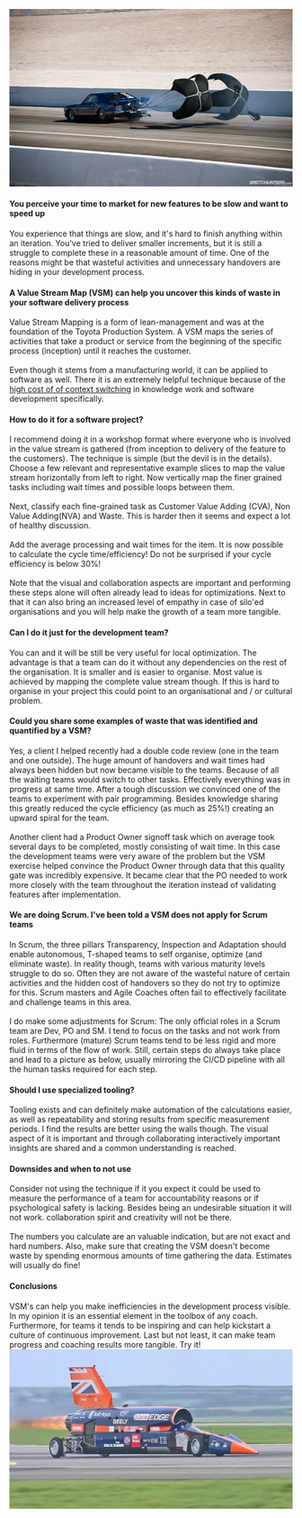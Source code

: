 ![](../parachute.jpg)
#### You perceive your time to market for new features to be slow and want to speed up
You experience that things are slow, and it's hard to finish anything within an iteration. 
You've tried to deliver smaller increments, but it is still a struggle to complete these in a reasonable amount of time. 
One of the reasons might be that wasteful activities and unnecessary handovers are hiding in your development process. 
#### A Value Stream Map (VSM) can help you uncover this kinds of waste in your software delivery process
Value Stream Mapping is a form of lean-management and was at the foundation of the Toyota Production System.
A VSM maps the series of activities that take a product or service from the beginning of the specific process (inception) until it reaches the customer. 
<br/><br/>
Even though it stems from a manufacturing world, it can be applied to software as well.
There it is an extremely helpful technique because of the [high cost of of context switching](https://xebia.com/blog/epic-focus-measure-your-way-to-a-better-time-to-market/) in knowledge work and software development specifically.
 
#### How to do it for a software project?
I recommend doing it in a workshop format where everyone who is involved in the value stream is gathered (from inception to delivery of the feature to the customers).
The technique is simple (but the devil is in the details).
Choose a few relevant and representative example slices to map the value stream horizontally from left to right. 
Now vertically map the finer grained tasks including wait times and possible loops between them.
<br/><br/>
Next, classify each fine-grained task as Customer Value Adding (CVA), Non Value Adding(NVA) and Waste.
This is harder then it seems and expect a lot of healthy discussion. 
<br/><br/>
Add the average processing and wait times for the item.
It is now possible to calculate the cycle time/efficiency!
Do not be surprised if your cycle efficiency is below 30%! 
<br/><br/>
Note that the visual and collaboration aspects are important and performing these steps alone will often already lead to ideas for optimizations.
Next to that it can also bring an increased level of empathy in case of silo'ed organisations and you will help make the growth of a team more tangible. 
#### Can I do it just for the development team?
You can and it will be still be very useful for local optimization.
The advantage is that a team can do it without any dependencies on the rest of the organisation.
It is smaller and is easier to organise.
Most value is achieved by mapping the complete value stream though. If this is hard to organise in your project this could point to an 
organisational and / or cultural problem.
#### Could you share some examples of waste that was identified and quantified by a VSM?
Yes, a client I helped recently had a double code review (one in the team and one outside). The huge amount of handovers 
and wait times had always been hidden but now became visible to the teams. Because of all the waiting teams would switch to other tasks.
Effectively everything was in progress at same time. After a tough discussion we convinced one of the teams to experiment 
with pair programming. Besides knowledge sharing this greatly reduced the cycle efficiency (as much as 25%!) creating an upward spiral for
the team. 
<br/><br/>
Another client had a Product Owner signoff task which on average took several days to be completed, mostly consisting of
wait time. In this case the development teams were very aware of the problem but the VSM exercise helped convince the 
Product Owner through data that this quality gate was incredibly expensive. It became clear that the PO needed 
to work more closely with the team throughout the iteration instead of validating features after implementation. 
#### We are doing Scrum. I've been told a VSM does not apply for Scrum teams
In Scrum, the three pillars Transparency, Inspection and Adaptation should enable autonomous, T-shaped teams to 
self organise, optimize (and eliminate waste). In reality though, teams with various maturity levels struggle 
to do so. Often they are not aware of the wasteful nature of certain activities and the hidden cost of handovers so they
do not try to optimize for this.
Scrum masters and Agile Coaches often fail to effectively facilitate and challenge teams in this area. 
<br/><br/>
I do make some adjustments for Scrum: The only official roles in a Scrum team are Dev, PO and SM.
I tend to focus on the tasks and not work from roles.
Furthermore (mature) Scrum teams tend to be less rigid and more fluid in terms of the flow of work.
Still, certain steps do always take place and lead to a picture as below, usually mirroring the CI/CD pipeline with all the human tasks required for each step.
#### Should I use specialized tooling?
Tooling exists and can definitely make automation of the calculations easier, as well as repeatability and 
storing results from specific measurement periods.
I find the results are better using the walls though.
The visual aspect of it is important and through collaborating interactively important insights are shared and a common understanding is reached.
#### Downsides and when to not use
Consider not using the technique if it you expect it could be used to measure the performance of a team for accountability reasons or if psychological safety is lacking.
Besides being an undesirable situation it will not work. 
collaboration spirit and creativity will not be there.
<br/><br/> 
The numbers you calculate are an valuable indication, but are not exact and hard numbers.
Also, make sure that creating the VSM doesn't become waste by spending enormous amounts of time gathering the data.
Estimates will usually do fine!  
#### Conclusions
VSM's can help you make inefficiencies in the development process visible.
In my opinion it is an essential element in the toolbox of any coach.
Furthermore, for teams it tends to be inspiring and can help kickstart a culture of continuous improvement.
Last but not least, it can make team progress and coaching results more tangible.
Try it!
![](../maxresdefault.jpg)